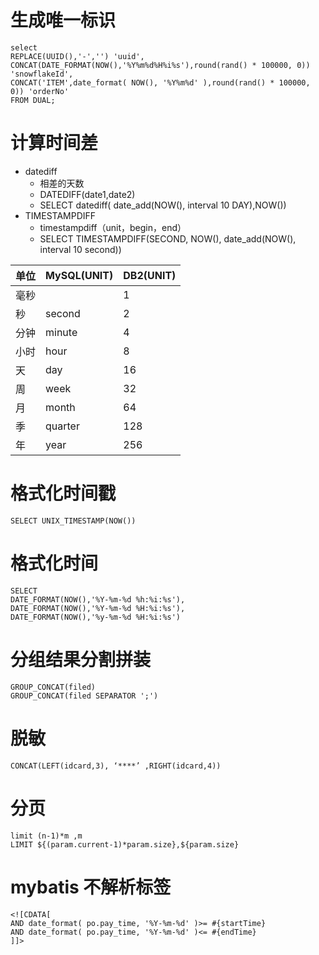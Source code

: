 # 生成唯一标识

```mysql
select 
REPLACE(UUID(),'-','') 'uuid',
CONCAT(DATE_FORMAT(NOW(),'%Y%m%d%H%i%s'),round(rand() * 100000, 0)) 'snowflakeId',
CONCAT('ITEM',date_format( NOW(), '%Y%m%d' ),round(rand() * 100000, 0)) 'orderNo'
FROM DUAL;
```

# 计算时间差

- datediff
  -  相差的天数 
  - DATEDIFF(date1,date2)
  - SELECT  datediff( date_add(NOW(), interval 10 DAY),NOW())
- TIMESTAMPDIFF
  -  timestampdiff（unit，begin，end）
  -  SELECT  TIMESTAMPDIFF(SECOND, NOW(), date_add(NOW(), interval 10 second))
  

| 单位 | MySQL(UNIT) | DB2(UNIT) |
| ---- | ----------- | --------- |
| 毫秒 |             | 1         |
| 秒   | second      | 2         |
| 分钟 | minute      | 4         |
| 小时 | hour        | 8         |
| 天   | day         | 16        |
| 周   | week        | 32        |
| 月   | month       | 64        |
| 季   | quarter     | 128       |
| 年   | year        | 256       |

# 格式化时间戳

```mysql
SELECT UNIX_TIMESTAMP(NOW())
```

# 格式化时间

```mysql
SELECT 
DATE_FORMAT(NOW(),'%Y-%m-%d %h:%i:%s'),
DATE_FORMAT(NOW(),'%Y-%m-%d %H:%i:%s'),
DATE_FORMAT(NOW(),'%y-%m-%d %H:%i:%s')
```

# 分组结果分割拼装

```mysql
GROUP_CONCAT(filed)
GROUP_CONCAT(filed SEPARATOR ';')
```

# 脱敏

```mysql
CONCAT(LEFT(idcard,3), ‘****’ ,RIGHT(idcard,4))
```

# 分页

```
limit (n-1)*m ,m
LIMIT ${(param.current-1)*param.size},${param.size}
```

# mybatis 不解析标签

```mysql
<![CDATA[
AND date_format( po.pay_time, '%Y-%m-%d' )>= #{startTime}
AND date_format( po.pay_time, '%Y-%m-%d' )<= #{endTime}
]]>
```


